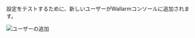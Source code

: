 設定をテストするために、新しいユーザーがWallarmコンソールに追加されます。

![ユーザーの追加](../../../../images/user-guides/settings/integrations/webhook-examples/adding-user.png)